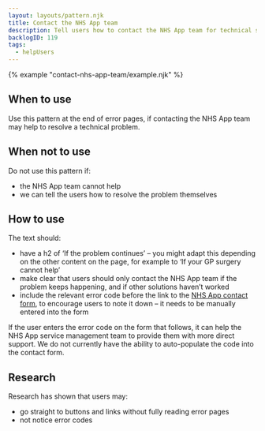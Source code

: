 ```yaml
---
layout: layouts/pattern.njk
title: Contact the NHS App team
description: Tell users how to contact the NHS App team for technical support.
backlogID: 119
tags:
  - helpUsers
---
```


{% example "contact-nhs-app-team/example.njk" %}

## When to use

Use this pattern at the end of error pages, if contacting the NHS App team may help to resolve a technical problem.

## When not to use

Do not use this pattern if:

- the NHS App team cannot help
- we can tell the users how to resolve the problem themselves

## How to use

The text should:

- have a h2 of ‘If the problem continues’ – you might adapt this depending on the other content on the page, for example to ‘If your GP surgery cannot help’
- make clear that users should only contact the NHS App team if the problem keeps happening, and if other solutions haven’t worked
- include the relevant error code before the link to the [NHS App contact form](https://www.nhs.uk/contact-us/nhs-app-contact-us/), to encourage users to note it down – it needs to be manually entered into the form

If the user enters the error code on the form that follows, it can help the NHS App service management team to provide them with more direct support. We do not currently have the ability to auto-populate the code into the contact form.

## Research

Research has shown that users may:

- go straight to buttons and links without fully reading error pages
- not notice error codes

